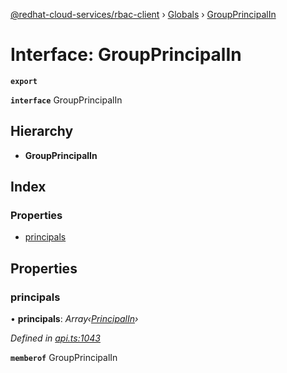 [@redhat-cloud-services/rbac-client](../README.md) › [Globals](../globals.md) › [GroupPrincipalIn](groupprincipalin.md)

# Interface: GroupPrincipalIn

**`export`** 

**`interface`** GroupPrincipalIn

## Hierarchy

* **GroupPrincipalIn**

## Index

### Properties

* [principals](groupprincipalin.md#principals)

## Properties

###  principals

• **principals**: *Array‹[PrincipalIn](principalin.md)›*

*Defined in [api.ts:1043](https://github.com/RedHatInsights/javascript-clients/blob/master/packages/rbac/api.ts#L1043)*

**`memberof`** GroupPrincipalIn

